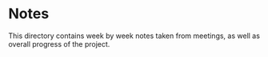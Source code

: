 # Notes

This directory contains week by week notes taken from meetings, as well as overall progress of the project.
